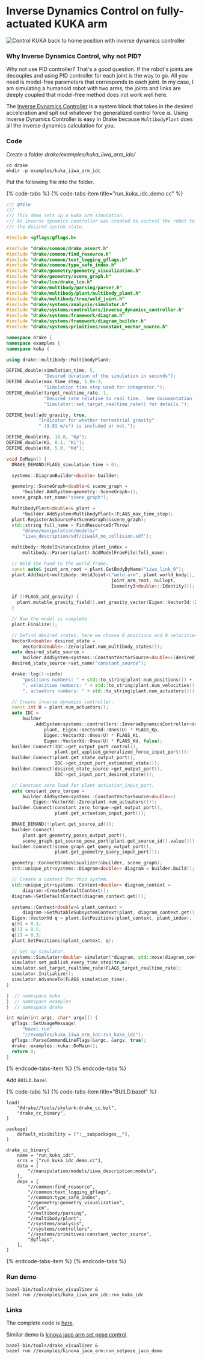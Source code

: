 # Inverse Dynamics Control on fully-actuated KUKA arm

![Control KUKA back to home position with inverse dynamics controller](../.gitbook/assets/kuka_idc.gif)

### Why Inverse Dynamics Control, why not PID?

Why not use PID controller? That's a good question. If the robot's joints are decouples and using PID controller for each joint is the way to go. All you need is model-free parameters that corresponds to each joint. In my case, I am simulating a humanoid robot with two arms, the joints and links are deeply coupled that model-free method does not work well here.

The [Inverse Dynamics Controller](https://drake.mit.edu/doxygen_cxx/classdrake_1_1systems_1_1controllers_1_1_inverse_dynamics_controller.html#details) is a system block that takes in the desired acceleration and spit out whatever the generalized control force is. Using Inverse Dynamics Controller is easy in Drake because `MultibodyPlant` does all the inverse dynamics calculation for you.

### Code

Create a folder _drake/examples/kuka\_iiwa\_arm\_idc/_

```text
cd drake
mkdir -p examples/kuka_iiwa_arm_idc
```

Put the following file into the folder.

{% code-tabs %}
{% code-tabs-item title="run\_kuka\_idc\_demo.cc" %}
```cpp
/// @file
///
/// This demo sets up a kuka arm simulation.
/// An inverse dynamics controller was created to control the robot to
/// the desired system state.

#include <gflags/gflags.h>

#include "drake/common/drake_assert.h"
#include "drake/common/find_resource.h"
#include "drake/common/text_logging_gflags.h"
#include "drake/common/type_safe_index.h"
#include "drake/geometry/geometry_visualization.h"
#include "drake/geometry/scene_graph.h"
#include "drake/lcm/drake_lcm.h"
#include "drake/multibody/parsing/parser.h"
#include "drake/multibody/plant/multibody_plant.h"
#include "drake/multibody/tree/weld_joint.h"
#include "drake/systems/analysis/simulator.h"
#include "drake/systems/controllers/inverse_dynamics_controller.h"
#include "drake/systems/framework/diagram.h"
#include "drake/systems/framework/diagram_builder.h"
#include "drake/systems/primitives/constant_vector_source.h"

namespace drake {
namespace examples {
namespace kuka {

using drake::multibody::MultibodyPlant;

DEFINE_double(simulation_time, 5,
              "Desired duration of the simulation in seconds");
DEFINE_double(max_time_step, 1.0e-3,
              "Simulation time step used for integrator.");
DEFINE_double(target_realtime_rate, 1,
              "Desired rate relative to real time.  See documentation for "
              "Simulator::set_target_realtime_rate() for details.");

DEFINE_bool(add_gravity, true,
            "Indicator for whether terrestrial gravity"
            " (9.81 m/s²) is included or not.");

DEFINE_double(Kp, 10.0, "Kp");
DEFINE_double(Ki, 0.1, "Ki");
DEFINE_double(Kd, 5.0, "Kd");

void DoMain() {
  DRAKE_DEMAND(FLAGS_simulation_time > 0);

  systems::DiagramBuilder<double> builder;

  geometry::SceneGraph<double>& scene_graph =
      *builder.AddSystem<geometry::SceneGraph>();
  scene_graph.set_name("scene_graph");

  MultibodyPlant<double>& plant =
      *builder.AddSystem<MultibodyPlant>(FLAGS_max_time_step);
  plant.RegisterAsSourceForSceneGraph(&scene_graph);
  std::string full_name = FindResourceOrThrow(
      "drake/manipulation/models/"
      "iiwa_description/sdf/iiwa14_no_collision.sdf");

  multibody::ModelInstanceIndex plant_index =
      multibody::Parser(&plant).AddModelFromFile(full_name);

  // Weld the hand to the world frame.
  const auto& joint_arm_root = plant.GetBodyByName("iiwa_link_0");
  plant.AddJoint<multibody::WeldJoint>("weld_arm", plant.world_body(), nullopt,
                                       joint_arm_root, nullopt,
                                       Isometry3<double>::Identity());

  if (!FLAGS_add_gravity) {
    plant.mutable_gravity_field().set_gravity_vector(Eigen::Vector3d::Zero());
  }

  // Now the model is complete.
  plant.Finalize();

  // Defind desired states, here we choose 0 positions and 0 velocities.
  VectorX<double> desired_state =
      VectorX<double>::Zero(plant.num_multibody_states());
  auto desired_state_source =
      builder.AddSystem<systems::ConstantVectorSource<double>>(desired_state);
  desired_state_source->set_name("constant_source");

  drake::log()->info(
      "positions numbers: " + std::to_string(plant.num_positions()) +
      ", velocities numbers: " + std::to_string(plant.num_velocities()) +
      ", actuators numbers: " + std::to_string(plant.num_actuators()));

  // Create inverse dynamics controller.
  const int U = plant.num_actuators();
  auto IDC =
      builder
          .AddSystem<systems::controllers::InverseDynamicsController<double>>(
              plant, Eigen::VectorXd::Ones(U) * FLAGS_Kp,
              Eigen::VectorXd::Ones(U) * FLAGS_Ki,
              Eigen::VectorXd::Ones(U) * FLAGS_Kd, false);
  builder.Connect(IDC->get_output_port_control(),
                  plant.get_applied_generalized_force_input_port());
  builder.Connect(plant.get_state_output_port(),
                  IDC->get_input_port_estimated_state());
  builder.Connect(desired_state_source->get_output_port(),
                  IDC->get_input_port_desired_state());

  // Constant zero load for plant actuation_input_port.
  auto constant_zero_torque =
      builder.AddSystem<systems::ConstantVectorSource<double>>(
          Eigen::VectorXd::Zero(plant.num_actuators()));
  builder.Connect(constant_zero_torque->get_output_port(),
                  plant.get_actuation_input_port());

  DRAKE_DEMAND(!!plant.get_source_id());
  builder.Connect(
      plant.get_geometry_poses_output_port(),
      scene_graph.get_source_pose_port(plant.get_source_id().value()));
  builder.Connect(scene_graph.get_query_output_port(),
                  plant.get_geometry_query_input_port());

  geometry::ConnectDrakeVisualizer(&builder, scene_graph);
  std::unique_ptr<systems::Diagram<double>> diagram = builder.Build();

  // Create a context for this system.
  std::unique_ptr<systems::Context<double>> diagram_context =
      diagram->CreateDefaultContext();
  diagram->SetDefaultContext(diagram_context.get());

  systems::Context<double>& plant_context =
      diagram->GetMutableSubsystemContext(plant, diagram_context.get());
  Eigen::VectorXd q = plant.GetPositions(plant_context, plant_index);
  q[0] = 0.1;
  q[1] = 0.5;
  q[2] = 0.3;
  plant.SetPositions(&plant_context, q);

  // Set up simulator.
  systems::Simulator<double> simulator(*diagram, std::move(diagram_context));
  simulator.set_publish_every_time_step(true);
  simulator.set_target_realtime_rate(FLAGS_target_realtime_rate);
  simulator.Initialize();
  simulator.AdvanceTo(FLAGS_simulation_time);
}

}  // namespace kuka
}  // namespace examples
}  // namespace drake

int main(int argc, char* argv[]) {
  gflags::SetUsageMessage(
      "bazel run"
      "//examples/kuka_iiwa_arm_idc:run_kuka_idc");
  gflags::ParseCommandLineFlags(&argc, &argv, true);
  drake::examples::kuka::DoMain();
  return 0;
}
```
{% endcode-tabs-item %}
{% endcode-tabs %}

Add `BUILD.bazel`

{% code-tabs %}
{% code-tabs-item title="BUILD.bazel" %}
```text
load(
    "@drake//tools/skylark:drake_cc.bzl",
    "drake_cc_binary",
)

package(
    default_visibility = [":__subpackages__"],
)

drake_cc_binary(
    name = "run_kuka_idc",
    srcs = ["run_kuka_idc_demo.cc"],
    data = [
        "//manipulation/models/iiwa_description:models",
    ],
    deps = [
        "//common:find_resource",
        "//common:text_logging_gflags",
        "//common:type_safe_index",
        "//geometry:geometry_visualization",
        "//lcm",
        "//multibody/parsing",
        "//multibody/plant",
        "//systems/analysis",
        "//systems/controllers",
        "//systems/primitives:constant_vector_source",
        "@gflags",
    ],
)
```
{% endcode-tabs-item %}
{% endcode-tabs %}

### Run demo

```text
bazel-bin/tools/drake_visualizer &
bazel run //examples/kuka_iiwa_arm_idc:run_kuka_idc
```

### Links

The complete code is [here](https://github.com/guzhaoyuan/drake/tree/tutorial/examples/kuka_iiwa_arm_idc).

Similar demo is [kinova jaco arm set pose control](https://github.com/guzhaoyuan/drake/blob/tutorial/examples/kinova_jaco_arm/run_setpose_jaco_demo.cc).

```text
bazel-bin/tools/drake_visualizer &
bazel run //examples/kinova_jaco_arm:run_setpose_jaco_demo
```

